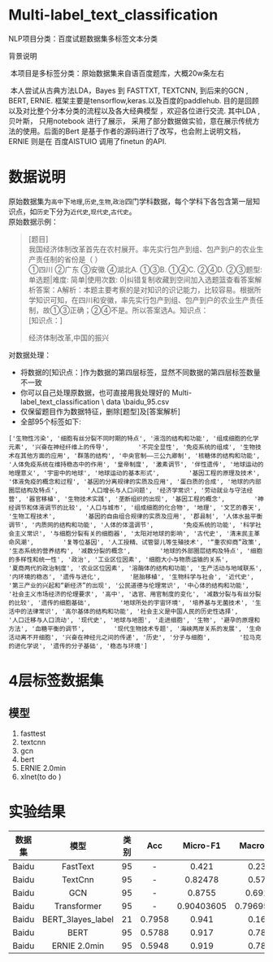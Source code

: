 # Multi-label_text_classification
NLP项目分类：百度试题数据集多标签文本分类

背景说明

​      本项目是多标签分类：原始数据集来自语百度题库，大概20w条左右

​	本人尝试从古典方法LDA，Bayes 到 FASTTXT, TEXTCNN, 到后来的GCN , BERT, ERNIE. 框架主要是tensorflow,keras.以及百度的paddlehub.  目的是回顾以及对比整个分本分类的流程以及各大经典模型 ，欢迎各位进行交流. 其中LDA ,贝叶斯， 只用notebook 进行了展示， 采用了部分数据做实验，意在展示传统方法的使用。后面的Bert 是基于作者的源码进行了改写，也会附上说明文档， ERNIE 则是在 百度AISTUIO 调用了finetun 的API.

# 数据说明
原始数据集为`高中`下`地理`,`历史`,`生物`,`政治`四门学科数据，每个学科下各包含第一层知识点，如`历史`下分为`近代史`,`现代史`,`古代史`。  
原始数据示例： 

> [题目]  
> 我国经济体制改革首先在农村展开。率先实行包产到组、包产到户的农业生产责任制的省份是（    ）  
> ①四川        ②广东        ③安徽       ④湖北A. ①③B. ①④C. ②④D. ②③题型: 单选题|难度: 简单|使用次数: 0|纠错复制收藏到空间加入选题篮查看答案解析答案：A解析：本题主要考察的是对知识的识记能力，比较容易。根据所学知识可知，在四川和安徽，率先实行包产到组、包产到户的农业生产责任制，故①③正确；②④不是。所以答案选A。知识点：  
> [知识点：]  
>
> 经济体制改革,中国的振兴
>
> 

对数据处理：



- 将数据的[知识点：]作为数据的第四层标签，显然不同数据的第四层标签数量不一致
- 你可以自己处理原数据，也可直接用我处理好的 Multi-label_text_classification \ data \baidu_95.csv 
- 仅保留题目作为数据特征，删除[题型]及[答案解析]
- 全部95个标签如下:

```
['生物性污染', '细胞有丝分裂不同时期的特点', '液泡的结构和功能', '组成细胞的化学元素', '兴奋在神经纤维上的传导',        '不完全显性', '免疫系统的组成', '生物技术在其他方面的应用', '群落的结构', '中央官制——三公九卿制', '核糖体的结构和功能',        '人体免疫系统在维持稳态中的作用', '皇帝制度', '激素调节', '伴性遗传', '地球运动的地理意义', '宇宙中的地球', '地球运动的基本形式',        '基因工程的原理及技术', '体液免疫的概念和过程', '基因的分离规律的实质及应用', '蛋白质的合成', '地球的内部圈层结构及特点',        '人口增长与人口问题', '经济学常识', '劳动就业与守法经营', '器官移植', '生物技术实践', '垄断组织的出现', '基因工程的概念',        '神经调节和体液调节的比较', '人口与城市', '组成细胞的化合物', '地理', '文艺的春天', '生物工程技术',        '基因的自由组合规律的实质及应用', '郡县制', '人体水盐平衡调节', '内质网的结构和功能', '人体的体温调节',        '免疫系统的功能', '科学社会主义常识', '与细胞分裂有关的细胞器', '太阳对地球的影响', '古代史', '清末民主革命风潮',        '复等位基因', '人工授精、试管婴儿等生殖技术', '“重农抑商”政策', '生态系统的营养结构', '减数分裂的概念',        '地球的外部圈层结构及特点', '细胞的多样性和统一性', '政治', '工业区位因素', '细胞大小与物质运输的关系',        '夏商两代的政治制度', '农业区位因素', '溶酶体的结构和功能', '生产活动与地域联系', '内环境的稳态', '遗传与进化',        '胚胎移植', '生物科学与社会', '近代史', '第三产业的兴起和“新经济”的出现', '公民道德与伦理常识', '中心体的结构和功能',        '社会主义市场经济的伦理要求', '高中', '选官、用官制度的变化', '减数分裂与有丝分裂的比较', '遗传的细胞基础',        '地球所处的宇宙环境', '培养基与无菌技术', '生活中的法律常识', '高尔基体的结构和功能', '社会主义是中国人民的历史性选择',        '人口迁移与人口流动', '现代史', '地球与地图', '走进细胞', '生物', '避孕的原理和方法', '血糖平衡的调节',        '现代生物技术专题', '海峡两岸关系的发展', '生命活动离不开细胞', '兴奋在神经元之间的传递', '历史', '分子与细胞',        '拉马克的进化学说', '遗传的分子基础', '稳态与环境']
```


# 4层标签数据集
## 模型
1. fasttest
2. textcnn
3. gcn 
4. bert
5. ERNIE 2.0min
6. xlnet(to do )
# 实验结果
|数据集|模型|类别|Acc|Micro-F1|Macro-F1|
|:--:|:--:|:--:|:--:|:--:|:--:|
|Baidu|FastText|95|-|0.421|0.234|
|Baidu|TextCnn|95|-|0.82478|0.578|
|Baidu|GCN|95|-|0.8755|0.6914|
|Baidu|Transformer|95|-|0.90403605|0.79695547|
|Baidu|BERT_3layes_label|21|0.7958|0.941|0.163|
|Baidu|BERT|95|0.5788|0.917|0.781|
|Baidu|ERNIE 2.0min|95|0.5948|0.919|0.783|
